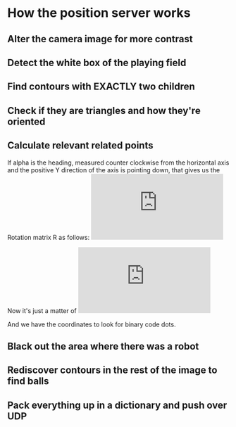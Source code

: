 # How the position server works #


## Alter the camera image for more contrast
## Detect the white box of the playing field
## Find contours with EXACTLY two children
## Check if they are triangles and how they're oriented
## Calculate relevant related points
If alpha is the heading, measured counter clockwise from the horizontal axis and the positive Y direction of the
axis is pointing down, that gives us the Rotation matrix R as follows:
![R = \begin{bmatrix}-sin( \alpha ) & -cos( \alpha) \\ -cos( \alpha) & sin (\alpha) \end{bmatrix}  ](http://www.sciweavers.org/tex2img.php?eq=R%20%3D%20%5Cbegin%7Bbmatrix%7D-sin%28%20%5Calpha%20%29%20%26%20-cos%28%20%5Calpha%29%20%5C%5C%20-cos%28%20%5Calpha%29%20%26%20sin%20%28%5Calpha%29%20%5Cend%7Bbmatrix%7D%20%20&bc=White&fc=Black&im=jpg&fs=12&ff=arev&edit=0)

Now it's just a matter of 
![\begin{bmatrix}-sin( \alpha ) & -cos( \alpha) \\ -cos( \alpha) & sin (\alpha) \end{bmatrix}
  .  \begin{bmatrix} x_{1}  & y_{1} \\ x_{2}  & y_{2} \\ x_{3}  & y_{3} \\ x_{4}  & y_{4} \end{bmatrix}](http://www.sciweavers.org/tex2img.php?eq=%20%5Cbegin%7Bbmatrix%7D-sin%28%20%5Calpha%20%29%20%26%20-cos%28%20%5Calpha%29%20%5C%5C%20-cos%28%20%5Calpha%29%20%26%20sin%20%28%5Calpha%29%20%5Cend%7Bbmatrix%7D%20%20.%20%20%5Cbegin%7Bbmatrix%7D%20x_%7B1%7D%20%20%26%20y_%7B1%7D%20%5C%5C%20x_%7B2%7D%20%20%26%20y_%7B2%7D%20%5C%5C%20x_%7B3%7D%20%20%26%20y_%7B3%7D%20%5C%5C%20x_%7B4%7D%20%20%26%20y_%7B4%7D%20%5Cend%7Bbmatrix%7D%20%20&bc=White&fc=Black&im=jpg&fs=12&ff=arev&edit=0)

And we have the coordinates to look for binary code dots.
## Black out the area where there was a robot
## Rediscover contours in the rest of the image to find balls
## Pack everything up in a dictionary and push over UDP